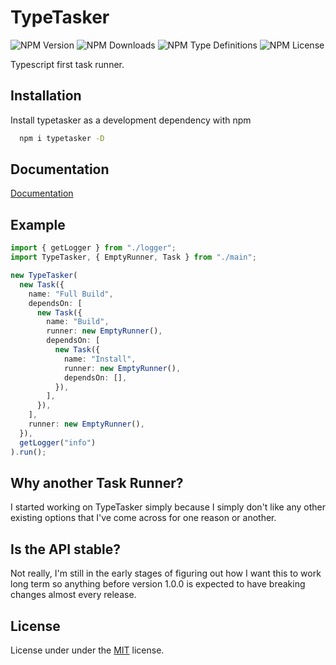 # TypeTasker

![NPM Version](https://img.shields.io/npm/v/typetasker)
![NPM Downloads](https://img.shields.io/npm/dw/typeTasker)
![NPM Type Definitions](https://img.shields.io/npm/types/typetasker)
![NPM License](https://img.shields.io/npm/l/typetasker)

Typescript first task runner.

## Installation

Install typetasker as a development dependency with npm

```bash
  npm i typetasker -D
```

## Documentation

[Documentation](https://github.com/ParadoxicalSerenity/TypeTasker/wiki)

## Example
```typescript
import { getLogger } from "./logger";
import TypeTasker, { EmptyRunner, Task } from "./main";

new TypeTasker(
  new Task({
    name: "Full Build",
    dependsOn: [
      new Task({
        name: "Build",
        runner: new EmptyRunner(),
        dependsOn: [
          new Task({
            name: "Install",
            runner: new EmptyRunner(),
            dependsOn: [],
          }),
        ],
      }),
    ],
    runner: new EmptyRunner(),
  }),
  getLogger("info")
).run();
```

## Why another Task Runner?

I started working on TypeTasker simply because I simply don't like any other existing options that I've come across for one reason or another.

## Is the API stable?

Not really, I'm still in the early stages of figuring out how I want this to work long term so anything before version 1.0.0 is expected to have breaking changes almost every release.

## License

License under under the [MIT](https://choosealicense.com/licenses/mit/) license.
